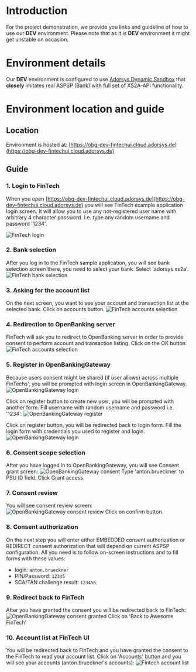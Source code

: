 # Introduction

For the project demonstration, we provide you links and guideline of how to use our **DEV** environment.
Please note that as it is **DEV** environment it might get unstable on occasion. 

# Environment details

Our **DEV** environment is configured to use [Adorsys Dynamic Sandbox](https://github.com/adorsys/XS2A-Sandbox) 
that **closely** imitates real ASPSP (Bank) with full set of XS2A-API functionality.

# Environment location and guide

## Location

Environment is hosted at:
[https://obg-dev-fintechui.cloud.adorsys.de](https://obg-dev-fintechui.cloud.adorsys.de)


## Guide

### 1. Login to FinTech

When you open [https://obg-dev-fintechui.cloud.adorsys.de](https://obg-dev-fintechui.cloud.adorsys.de) you will
see FinTech example application login screen. It will allow you to use any not-registered user name with arbitrary
4 character password. I.e. type any random username and password '1234'.

![FinTech login](img/demo/fintech-login.png)

### 2. Bank selection

After you log in to the FinTech sample application, you will see bank selection screen there, 
you need to select your bank. Select 'adorsys xs2a'.
![FinTech bank selection](img/demo/fintech-select-bank.png)

### 3. Asking for the account list

On the next screen, you want to see your account and transaction list at the selected bank. Click on
accounts button.
![FinTech accounts selection](img/demo/fintech-select-accounts.png)

### 4. Redirection to OpenBanking server

FinTech will ask you to redirect to OpenBanking server in order to provide consent to perform account
and transaction listing. Click on the OK button.
![FinTech accounts selection](img/demo/fintech-redirect-to-opba.png)

### 5. Register in OpenBankingGateway

Because users consent might be shared (if user allows) across multiple FinTechs', you will be
prompted with login screen in OpenBankingGateway.
![OpenBankingGateway login](img/demo/opba-login.png)

Click on register button to create new user, you will be prompted with another form. 
Fill username with random username and password i.e. '1234'.
![OpenBankingGateway register](img/demo/opba-register.png)

Click on register button, you will be redirected back to login form. 
Fill the login form with credentials you used to register and login.
![OpenBankingGateway login](img/demo/opba-login.png)

### 6. Consent scope selection

After you have logged in to OpenBankingGateway, you will see Consent grant screen:
![OpenBankingGateway consent](img/demo/opba-consent.png)
Type 'anton.brueckner' to PSU ID field. Click Grant access.

### 7. Consent review

You will see consent review screen:
![OpenBankingGateway consent review](img/demo/opba-review-consent.png)
Click on confirm button.

### 8. Consent authorization

On the next step you will enter either EMBEDDED consent authorization or REDIRECT consent authorization
that will depend on current ASPSP configuration. All you need is to follow on-screen instructions
and to fill forms with these values:
- login: `anton.brueckner`
- PIN/Password: `12345`
- SCA/TAN challenge result: `123456`

### 9. Redirect back to FinTech

After you have granted the consent you will be redirected back to FinTech:
![OpenBankingGateway consent granted](img/demo/opba-consent-granted.png)
Click on 'Back to Awesome FinTech'

### 10. Account list at FinTech UI

You will be redirected back to FinTech and you have granted the consent to the FinTech to read your account list.
Click on 'Accounts' button and you will see your accounts (anton.brueckner's accounts):
![Fintech account list](img/demo/fintech-get-account-list.png)